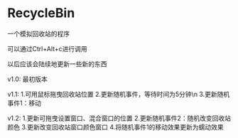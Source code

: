 # RecycleBin
一个模拟回收站的程序

可以通过Ctrl+Alt+c进行调用

以后应该会陆续地更新一些新的东西

v1.0:
  最初版本

v1.1:
  1.可用鼠标拖曳回收站位置
  2.更新随机事件，等待时间为5分钟\n
  3.更新随机事件1：移动

v1.2:
  1.更新可拖曳设置窗口、混合窗口的位置
  2.更新随机事件2：随机改变回收站颜色
  3.更新改变回收站窗口颜色窗口
  4.将随机事件1的移动效果更新为蠕动效果
